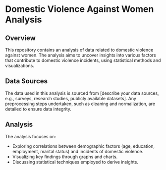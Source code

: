 # Domestic Violence Against Women Analysis

## Overview
This repository contains an analysis of data related to domestic violence against women. The analysis aims to uncover insights into various factors that contribute to domestic violence incidents, using statistical methods and visualizations.

## Data Sources
The data used in this analysis is sourced from [describe your data sources, e.g., surveys, research studies, publicly available datasets]. Any preprocessing steps undertaken, such as cleaning and normalization, are detailed to ensure data integrity.

## Analysis
The analysis focuses on:
 - Exploring correlations between demographic factors (age, education, employment, marital status) and incidents of domestic violence.
 - Visualizing key findings through graphs and charts.
 - Discussing statistical techniques employed to derive insights.
